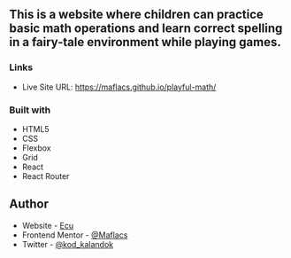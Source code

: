 ## This is a website where children can practice basic math operations and learn correct spelling in a fairy-tale environment while playing games.

### Links

- Live Site URL: https://maflacs.github.io/playful-math/


### Built with

- HTML5 
- CSS 
- Flexbox
- Grid
- React
- React Router



## Author

- Website - [Ecu](https://maflacs.github.io/portfolio/)
- Frontend Mentor - [@Maflacs](https://www.frontendmentor.io/profile/Maflacs)
- Twitter - [@kod_kalandok](https://x.com/kod_kalandok)
